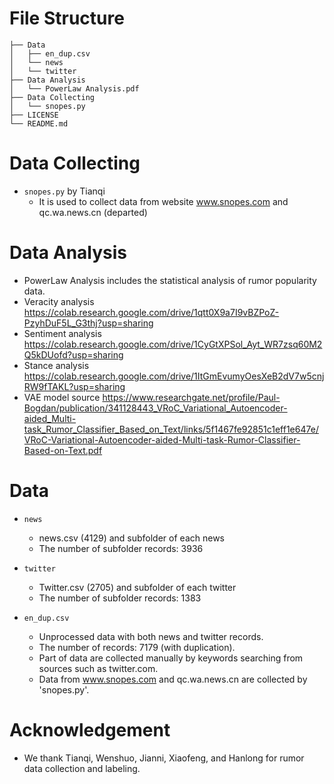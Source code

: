 # File Structure
```
├── Data
│   ├── en_dup.csv
│	└── news
│	└── twitter
├── Data Analysis
│   └── PowerLaw Analysis.pdf
├── Data Collecting
│   └── snopes.py
├── LICENSE
└── README.md
```

# Data Collecting  
- `snopes.py` by Tianqi
  - It is used to collect data from website www.snopes.com and qc.wa.news.cn (departed)

# Data Analysis  
- PowerLaw Analysis includes the statistical analysis of rumor popularity data.  
- Veracity analysis https://colab.research.google.com/drive/1qtt0X9a7I9vBZPoZ-PzyhDuF5L_G3thj?usp=sharing  
- Sentiment analysis https://colab.research.google.com/drive/1CyGtXPSol_Ayt_WR7zsq60M2Q5kDUofd?usp=sharing  
- Stance analysis https://colab.research.google.com/drive/1ItGmEvumyOesXeB2dV7w5cnjRW9fTAKL?usp=sharing  
- VAE model source https://www.researchgate.net/profile/Paul-Bogdan/publication/341128443_VRoC_Variational_Autoencoder-aided_Multi-task_Rumor_Classifier_Based_on_Text/links/5f1467fe92851c1eff1e647e/VRoC-Variational-Autoencoder-aided-Multi-task-Rumor-Classifier-Based-on-Text.pdf  


# Data
- `news` 
  - news.csv (4129) and subfolder of each news
  - The number of subfolder records: 3936   

- `twitter` 
  - Twitter.csv (2705) and subfolder of each twitter
  - The number of subfolder records: 1383  

- `en_dup.csv`
  - Unprocessed data with both news and twitter records.  
  - The number of records: 7179 (with duplication).   
  - Part of data are collected manually by keywords searching from sources such as twitter.com.  
  - Data from www.snopes.com and qc.wa.news.cn are collected by 'snopes.py'.  

  
  
# Acknowledgement
- We thank Tianqi, Wenshuo, Jianni, Xiaofeng, and Hanlong for rumor data collection and labeling.  


